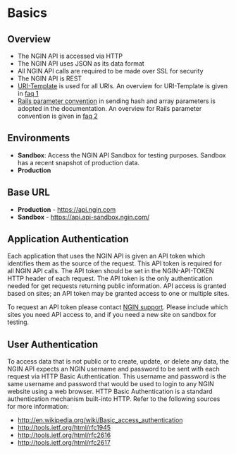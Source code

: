 Basics
======

Overview
--------
* The NGIN API is accessed via HTTP
* The NGIN API uses JSON as its data format
* All NGIN API calls are required to be made over SSL for security
* The NGIN API is REST
* [URI-Template](http://datatracker.ietf.org/doc/draft-gregorio-uritemplate/?include_text=1) is used for all URIs. An overview for URI-Template is given in [faq 1](faq.html#faq1)
* [Rails parameter convention](http://guides.rubyonrails.org/action_controller_overview.html#parameters) in sending hash and array parameters is adopted in the documentation. An overview for Rails parameter convention is given in [faq 2](faq.html#faq2)

Environments
------------
* **Sandbox**: Access the NGIN API Sandbox for testing purposes. Sandbox has a recent snapshot of production data.
* **Production**

Base URL
---------
* **Production** - https://api.ngin.com
* **Sandbox** - https://api.api-sandbox.ngin.com/

Application Authentication
------------------------------
Each application that uses the NGIN API is given an API token which identifies them as the source of the request. This API token is required for all NGIN API calls. The API token should be set in the NGIN-API-TOKEN HTTP header of each request. The API token is the only authentication needed for get requests returning public information. API access is granted based on sites; an API token may be granted access to one or multiple sites.

To request an API token please contact [NGIN support](mailto:support@tstmedia.com). Please include which sites you need API access to, and if you need a new site on sandbox for testing.

User Authentication
-------------------
To access data that is not public or to create, update, or delete any data, the NGIN API expects an NGIN username and password to be sent with each request via HTTP Basic Authentication. This username and password is the same username and password that would be used to login to any NGIN website using a web browser. HTTP Basic Authentication is a standard authentication mechanism built-into HTTP. Refer to the following sources for more information:

* http://en.wikipedia.org/wiki/Basic_access_authentication
* http://tools.ietf.org/html/rfc1945
* http://tools.ietf.org/html/rfc2616
* http://tools.ietf.org/html/rfc2617
